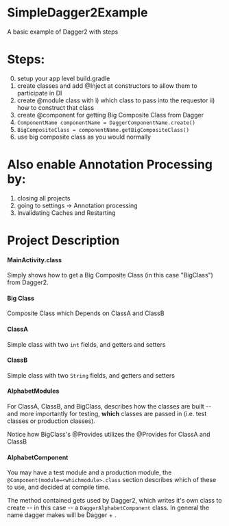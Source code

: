 # SimpleDagger2Example
A basic example of Dagger2 with steps


# Steps:

0. setup your app level build.gradle
1. create classes and add @Inject at constructors to allow them to
participate in DI
2. create @module class with
  i) which class to pass into the requestor
  ii) how to construct that class
3. create @component for getting Big Composite Class from Dagger
4. `ComponentName componentName = DaggerComponentName.create()`
5. `BigCompositeClass = componentName.getBigCompositeClass()`
6. use big composite class as you would normally

# Also enable Annotation Processing by:

1. closing all projects
2. going to settings -> Annotation processing
3. Invalidating Caches and Restarting

# Project Description

#### MainActivity.class

Simply shows how to get a Big Composite Class (in this case "BigClass") from Dagger2.

#### Big Class

Composite Class which Depends on ClassA and ClassB

#### ClassA

Simple class with two `int` fields, and getters and setters

#### ClassB

Simple class with two `String` fields, and getters and setters


#### AlphabetModules

For ClassA, ClassB, and BigClass, describes how the classes are built -- and more importantly for testing, __which__ classes are passed in (i.e. test classes or production classes).

Notice how BigClass's @Provides utilizes the @Provides for ClassA and ClassB

#### AlphabetComponent

You may have a test module and a production module, the `@Component(module=<whichmodule>.class` <whichmodule> section describes which of these to use, and decided at compile time.

The method contained gets used by Dagger2, which writes it's own class to create -- in this case -- a `DaggerAlphabetComponent` class.  In general the name dagger makes will be Dagger + <YourComponentName>.



